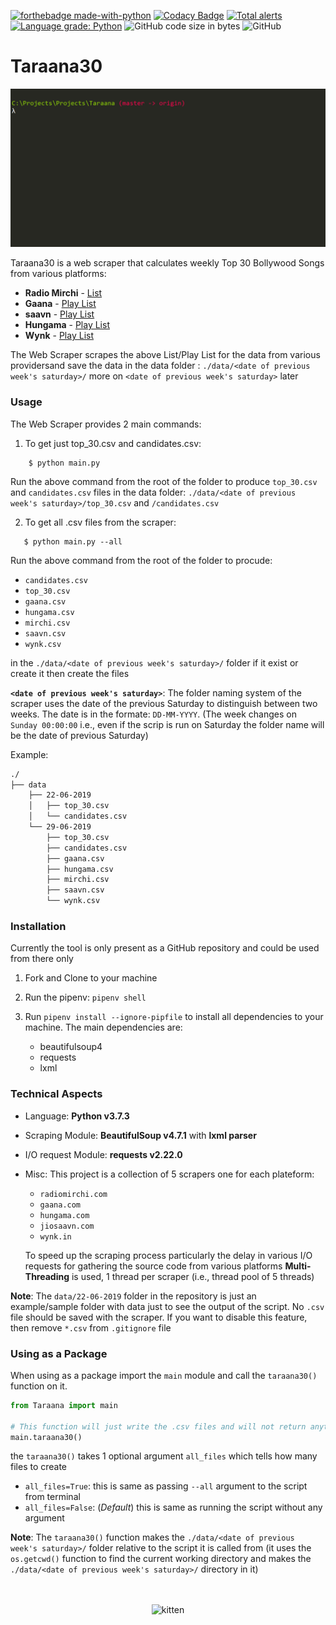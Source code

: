 [![forthebadge made-with-python](http://ForTheBadge.com/images/badges/made-with-python.svg)](https://www.python.org/)
[![Codacy Badge](https://api.codacy.com/project/badge/Grade/62342447cef544a1977f9c3ed89473c1)](https://app.codacy.com/app/yashhanda7/Taraana30?utm_source=github.com&utm_medium=referral&utm_content=Yash-Handa/Taraana30&utm_campaign=Badge_Grade_Dashboard)
[![Total alerts](https://img.shields.io/lgtm/alerts/g/Yash-Handa/Taraana30.svg?logo=lgtm&logoWidth=18)](https://lgtm.com/projects/g/Yash-Handa/Taraana30/alerts/)
[![Language grade: Python](https://img.shields.io/lgtm/grade/python/g/Yash-Handa/Taraana30.svg?logo=lgtm&logoWidth=18)](https://lgtm.com/projects/g/Yash-Handa/Taraana30/context:python)
![GitHub code size in bytes](https://img.shields.io/github/languages/code-size/Yash-Handa/Taraana30.svg)
![GitHub](https://img.shields.io/github/license/Yash-Handa/Taraana30.svg)

# Taraana30

<div>
  <img alt="Demo" title="Demo of the Script" src="/Readme Content/demo.gif">
</div>

Taraana30 is a web scraper that calculates weekly Top 30 Bollywood Songs from various platforms:

- **Radio Mirchi** - [List](http://www.radiomirchi.com/more/mirchi-top-20/)
- **Gaana** - [Play List](https://gaana.com/playlist/gaana-dj-bollywood-top-50-1)
- **saavn** - [Play List](https://www.jiosaavn.com/featured/weekly-top-songs/8MT-LQlP35c_)
- **Hungama** - [Play List](https://www.hungama.com/playlists/bollywood-top-40/6532/)
- **Wynk** - [Play List](https://wynk.in/music/playlist/weekly-top-20-bollywood/bb_1491818945339)

The Web Scraper scrapes the above List/Play List for the data from various providersand save the data in the data folder : `./data/<date of previous week's saturday>/` more on `<date of previous week's saturday>` later

### Usage

The Web Scraper provides 2 main commands:

1. To get just top_30.csv and candidates.csv:

```shell
    $ python main.py
```

 Run the above command from the root of the folder to produce `top_30.csv` and `candidates.csv` files in the data folder: `./data/<date of previous week's saturday>/top_30.csv` and `/candidates.csv`

 2. To get all .csv files from the scraper:

 ```shell
    $ python main.py --all
 ```

Run the above command from the root of the folder to procude:

- `candidates.csv`
- `top_30.csv`
- `gaana.csv`
- `hungama.csv`
- `mirchi.csv`
- `saavn.csv`
- `wynk.csv`

in the `./data/<date of previous week's saturday>/` folder if it exist or create it then create the files

**`<date of previous week's saturday>`**: The folder naming system of the scraper uses the date of the previous Saturday to distinguish between two weeks. The date is in the formate: `DD-MM-YYYY`. (The week changes on `Sunday 00:00:00` i.e., even if the scrip is run on Saturday the folder name will be the date of previous Saturday)

Example:

```md
./
├── data
    ├── 22-06-2019
    │   ├── top_30.csv
    │   └── candidates.csv
    └── 29-06-2019
        ├── top_30.csv
        ├── candidates.csv
        ├── gaana.csv
        ├── hungama.csv
        ├── mirchi.csv
        ├── saavn.csv
        └── wynk.csv
```

### Installation

Currently the tool is only present as a GitHub repository and could be used from there only

1. Fork and Clone to your machine

2. Run the pipenv: `pipenv shell`

3. Run `pipenv install --ignore-pipfile` to install all dependencies to your machine. The main dependencies are:
   - beautifulsoup4
   - requests
   - lxml

### Technical Aspects

- Language: **Python v3.7.3**
- Scraping Module: **BeautifulSoup v4.7.1** with **lxml parser**
- I/O request Module: **requests v2.22.0**
- Misc: This project is a collection of 5 scrapers one for each plateform:
  - `radiomirchi.com`
  - `gaana.com`
  - `hungama.com`
  - `jiosaavn.com`
  - `wynk.in`

  To speed up the scraping process particularly the delay in various I/O requests for gathering the source code from various platforms **Multi-Threading** is used, 1 thread per scraper (i.e., thread pool of 5 threads)

 **Note**: The `data/22-06-2019` folder in the repository is just an example/sample folder with data just to see the output of the script. No `.csv` file should be saved with the scraper. If you want to disable this feature, then remove `*.csv` from `.gitignore` file

 ### Using as a Package

When using as a package import the `main` module and call the `taraana30()` function on it.

```py
from Taraana import main

# This function will just write the .csv files and will not return anything
main.taraana30()
```

the `taraana30()` takes 1 optional argument `all_files` which tells how many files to create
- `all_files=True`: this is same as passing `--all` argument to the script from terminal
- `all_files=False`: (*Default*) this is same as running the script without any argument

**Note**: The `taraana30()` function makes the `./data/<date of previous week's saturday>/` folder relative to the script it is called from (it uses the `os.getcwd()` function to find the current working directory and makes the `./data/<date of previous week's saturday>/` directory in it)

<p align="center"><br><br>
  <img alt="kitten" src="https://media.giphy.com/media/t7MWRoExDRF72/giphy.gif">
</p>
